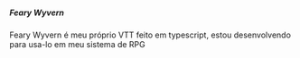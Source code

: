 ##### Feary Wyvern

Feary Wyvern é meu próprio VTT feito em typescript, estou desenvolvendo para usa-lo em meu sistema de RPG 
